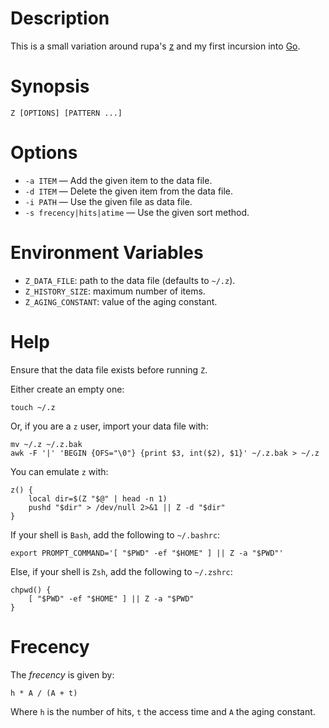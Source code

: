 # Description

This is a small variation around rupa's [z](https://github.com/rupa/z) and my first incursion into [Go](http://golang.org/).

# Synopsis

    Z [OPTIONS] [PATTERN ...]

# Options

- `-a ITEM` — Add the given item to the data file.
- `-d ITEM` — Delete the given item from the data file.
- `-i PATH` — Use the given file as data file.
- `-s frecency|hits|atime` — Use the given sort method.

# Environment Variables

- `Z_DATA_FILE`: path to the data file (defaults to `~/.z`).
- `Z_HISTORY_SIZE`: maximum number of items.
- `Z_AGING_CONSTANT`: value of the aging constant.

# Help

Ensure that the data file exists before running `Z`.

Either create an empty one:
```
touch ~/.z
```

Or, if you are a `z` user, import your data file with:
```
mv ~/.z ~/.z.bak
awk -F '|' 'BEGIN {OFS="\0"} {print $3, int($2), $1}' ~/.z.bak > ~/.z
```

You can emulate `z` with:
```
z() {
    local dir=$(Z "$@" | head -n 1)
    pushd "$dir" > /dev/null 2>&1 || Z -d "$dir"
}
```

If your shell is `Bash`, add the following to `~/.bashrc`:
```
export PROMPT_COMMAND='[ "$PWD" -ef "$HOME" ] || Z -a "$PWD"'
```

Else, if your shell is `Zsh`, add the following to `~/.zshrc`:
```
chpwd() {
    [ "$PWD" -ef "$HOME" ] || Z -a "$PWD"
}
```

# Frecency

The *frecency* is given by:
```
h * A / (A + t)
```
Where `h` is the number of hits, `t` the access time and `A` the aging constant.
